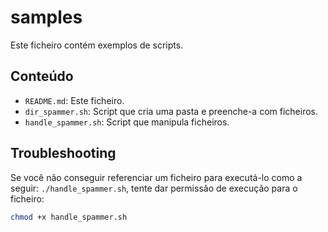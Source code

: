 # samples

Este ficheiro contém exemplos de scripts.

## Conteúdo

- `README.md`: Este ficheiro.
- `dir_spammer.sh`: Script que cria uma pasta e preenche-a com ficheiros.
- `handle_spammer.sh`: Script que manipula ficheiros.

## Troubleshooting

Se você não conseguir referenciar um ficheiro para executá-lo como a seguir: `./handle_spammer.sh`, tente dar permissão de execução para o ficheiro:

```bash
chmod +x handle_spammer.sh
```